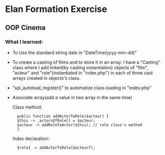 # Elan Formation Exercise

## OOP Cinema

### What I learned:

- To Use the standard string date in "DateTime(yyyy-mm-dd)"

- To create a casting of films and to store it in an array. I have a "Casting" class where I add linked(by casting instantiation) objects of "film", "acteur" and "role"(instantiated in "index.php") in each of three cast arrays created in objects's class.

- "spl_autoload_register()" to automatize class loading in "index.php" 

- Associate array(add a value in two array in the same time)

    Class method:                           

        public function addActorToRole($acteur) {
        $this -> _actorsOfRole[] = $acteur;
        $acteur -> addRoleToActor($this); // role class's method
        }

    Index declaration:

        $role1 -> addActorToRole($acteur7); 